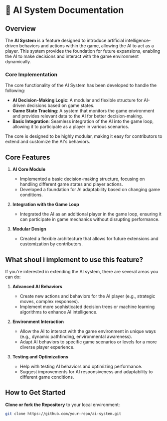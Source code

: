 # 🧠 AI System Documentation

## Overview

The **AI System** is a feature designed to introduce artificial intelligence-driven behaviors and actions within the game, allowing the AI to act as a player. This system provides the foundation for future expansions, enabling the AI to make decisions and interact with the game environment dynamically.

### Core Implementation

The core functionality of the AI System has been developed to handle the following:

- **AI Decision-Making Logic**: A modular and flexible structure for AI-driven decisions based on game states.
- **Game State Tracking**: A system that monitors the game environment and provides relevant data to the AI for better decision-making.
- **Basic Integration**: Seamless integration of the AI into the game loop, allowing it to participate as a player in various scenarios.

The core is designed to be highly modular, making it easy for contributors to extend and customize the AI's behaviors.

## Core Features

1. **AI Core Module**  
   - Implemented a basic decision-making structure, focusing on handling different game states and player actions.
   - Developed a foundation for AI adaptability based on changing game conditions.

2. **Integration with the Game Loop**  
   - Integrated the AI as an additional player in the game loop, ensuring it can participate in game mechanics without disrupting performance.
   
3. **Modular Design**  
   - Created a flexible architecture that allows for future extensions and customization by contributors.

## What shoul i implement to use this feature?

If you're interested in extending the AI system, there are several areas you can do:

1. **Advanced AI Behaviors**  
   - Create new actions and behaviors for the AI player (e.g., strategic moves, complex responses).
   - Implement more sophisticated decision trees or machine learning algorithms to enhance AI intelligence.

2. **Environment Interaction**  
   - Allow the AI to interact with the game environment in unique ways (e.g., dynamic pathfinding, environmental awareness).
   - Adapt AI behaviors to specific game scenarios or levels for a more diverse player experience.

3. **Testing and Optimizations**  
   - Help with testing AI behaviors and optimizing performance.
   - Suggest improvements for AI responsiveness and adaptability to different game conditions.

## How to Get Started

**Clone or fork the Repository** to your local environment:

```bash
git clone https://github.com/your-repo/ai-system.git
```
